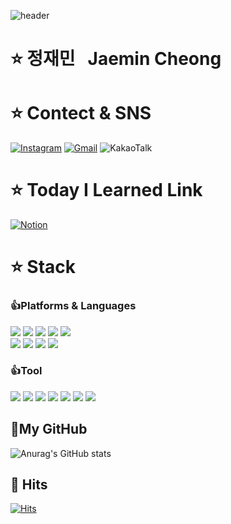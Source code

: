 ![header](https://capsule-render.vercel.app/api?type=Cylinder&text=Hello)

# ⭐ 정재민 &nbsp; Jaemin Cheong 
# ⭐ Contect & SNS &nbsp; 
[![Instagram](https://img.shields.io/badge/WJDWOALS9292-E4405F?style=for-the-badge&logo=instagram&logoColor=white)](https://instagram.com/jaemining92)
[![Gmail](https://img.shields.io/badge/wjdwoals9292-EA4335?style=for-the-badge&logo=gmail&logoColor=white)](mailto:wjdwoals9292@gmail.com)
![KakaoTalk](https://img.shields.io/badge/wjdwoals9292-FFCD00?style=for-the-badge&logo=kakaotalk&logoColor=white)
# ⭐ Today I Learned Link &nbsp; 
[![Notion](https://img.shields.io/badge/Notion-000000?style=for-the-badge&logo=notion&logoColor=white)](https://devjeam.notion.site/20240417-TIL-1aba09f53d134b598cc23b5920f615a6?pvs=4)<br>
# ⭐ Stack  
### 👍Platforms & Languages
<img src="https://img.shields.io/badge/HTML-239120?style=for-the-badge&logo=html5&logoColor=white"/> <img src="https://img.shields.io/badge/Bootstrap-563D7C?style=for-the-badge&logo=bootstrap&logoColor=white"/> 
<img src="https://img.shields.io/badge/Java-ED8B00?style=for-the-badge&logo=openjdk&logoColor=white"/> <img src="https://img.shields.io/badge/Spring-6DB33F?style=for-the-badge&logo=spring&logoColor=white"/> 
<img src="https://img.shields.io/badge/MySQL-00000F?style=for-the-badge&logo=mysql&logoColor=white"/> <br>
<img src="https://img.shields.io/badge/JavaScript-F7DF1E?style=for-the-badge&logo=JavaScript&logoColor=white"/> <img src="https://img.shields.io/badge/TypeScript-007ACC?style=for-the-badge&logo=typescript&logoColor=white"/> 
<img src="https://img.shields.io/badge/Node.js-43853D?style=for-the-badge&logo=node.js&logoColor=white"/> <img src="https://img.shields.io/badge/ts--node-3178C6?style=for-the-badge&logo=ts-node&logoColor=white"/>

### 👍Tool
<img src="https://img.shields.io/badge/git-F05032?style=flat-square&logo=git&logoColor=white"/> <img src="https://img.shields.io/badge/discord-5865F2?style=flat-square&logo=discord&logoColor=white"/> 
<img src="https://img.shields.io/badge/notion-000000?style=flat-square&logo=notion&logoColor=white"/> <img src="https://img.shields.io/badge/github-181717?style=flat-square&logo=github&logoColor=white"/> 
<img src="https://img.shields.io/badge/slack-4A154B?style=flat-square&logo=slack&logoColor=white"/> <img src="https://img.shields.io/badge/VScode-007ACC?style=flat-square&logo=visualstudiocode&logoColor=white"/>  <img src="https://img.shields.io/badge/intellij-000000?style=flat-square&logo=intellijidea&logoColor=white"/> 

## 🐤My GitHub
![Anurag's GitHub stats](https://github-readme-stats.vercel.app/api?username=devJaem&show_icons=true&theme=radical)
## 🐤 Hits
[![Hits](https://hits.seeyoufarm.com/api/count/incr/badge.svg?url=https%3A%2F%2Fgithub.com%2FdevJaem&count_bg=%2379C83D&title_bg=%23555555&icon=&icon_color=%23E7E7E7&title=hits&edge_flat=false)](https://hits.seeyoufarm.com)
<!--
![Anurag's GitHub stats](https://github-readme-stats.vercel.app/api?username=devjaem&show_icons=true&theme=nightowl)<br><br>
[![Top Langs](https://github-readme-stats.vercel.app/api/top-langs/?username=devjaem&layout=compact)](https://github.com/anuraghazra/github-readme-stats)<br><br>
[![Hits](https://hits.seeyoufarm.com/api/count/incr/badge.svg?url=https%3A%2F%2Fgithub.com%2Fdevjaem&count_bg=%2379C83D&title_bg=%23B51C1C&icon=&icon_color=%23E7E7E7&title=Number+of+Github&edge_flat=false)](https://hits.seeyoufarm.com)<br>
<!--
**wjdwoalss/wjdwoalss** is a ✨ _special_ ✨ repository because its `README.md` (this file) appears on your GitHub profile.

Here are some ideas to get you started:

- 🔭 I’m currently working on ...
- 🌱 I’m currently learning ...
- 👯 I’m looking to collaborate on ...
- 🤔 I’m looking for help with ...
- 💬 Ask me about ...
- 📫 How to reach me: ...
- 😄 Pronouns: ...
- ⚡ Fun fact: ...
-->
